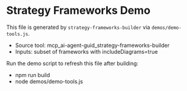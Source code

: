 # Strategy Frameworks Demo

This file is generated by `strategy-frameworks-builder` via `demos/demo-tools.js`.

- Source tool: mcp_ai-agent-guid_strategy-frameworks-builder
- Inputs: subset of frameworks with includeDiagrams=true

Run the demo script to refresh this file after building:

- npm run build
- node demos/demo-tools.js
